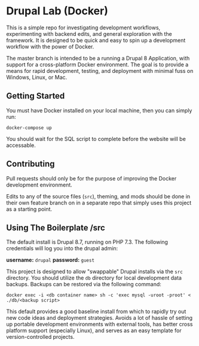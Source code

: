 # Drupal Lab (Docker)

This is a simple repo for investigating development workflows, experimenting with backend edits, and general exploration with the framework. It is designed to be quick and easy to spin up a development workflow with the power of Docker.

The master branch is intended to be a running a Drupal 8 Application, with support for a cross-platform Docker environment. The goal is to provide a means for rapid development, testing, and deployment with minimal fuss on Windows, Linux, or Mac.

## Getting Started

You must have Docker installed on your local machine, then you can simply run:

`docker-compose up`

You should wait for the SQL script to complete before the website will be accessable.

## Contributing

Pull requests should only be for the purpose of improving the Docker development environment.

Edits to any of the source files (`src`), theming, and mods should be done in their own feature branch on in a separate repo that simply uses this project as a starting point.

## Using The Boilerplate /src

The default install is Drupal 8.7, running on PHP 7.3. The following credentials will log you into the drupal admin:

**username:** `drupal` **password:** `guest`

This project is designed to allow "swappable" Drupal installs via the `src` directory. You should utilize the `db` directory for local development data backups. Backups can be restored via the following command:

`docker exec -i <db container name> sh -c 'exec mysql -uroot -proot' < ./db/<backup script>`

This default provides a good baseline install from which to rapidly try out new code ideas and deployment strategies. Avoids a lot of hassle of setting up portable development environments with external tools, has better cross platform support (especially Linux), and serves as an easy template for version-controlled projects.
